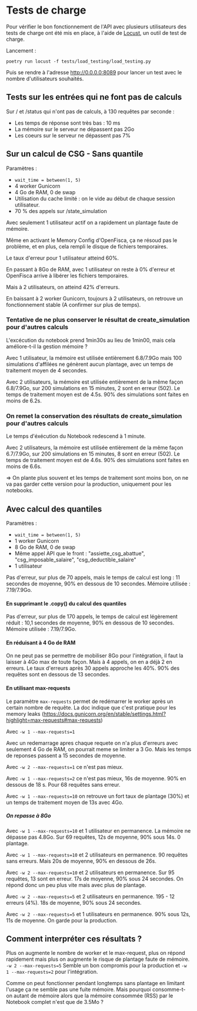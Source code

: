# Tests de charge

Pour vérifier le bon fonctionnement de l'API avec plusieurs utilisateurs des tests de charge ont été mis en place, à l'aide de [Locust](https://locust.io/), un outil de test de charge.

Lancement :
```
poetry run locust -f tests/load_testing/load_testing.py
```

Puis se rendre à l'adresse http://0.0.0.0:8089 pour lancer un test avec le nombre d'utilisateurs souhaités.

## Tests sur les entrées qui ne font pas de calculs

Sur / et /status qui n'ont pas de calculs, à 130 requêtes par seconde :
- Les temps de réponse sont très bas : 10 ms
- La mémoire sur le serveur ne dépassent pas 2Go
- Les coeurs sur le serveur ne dépassent pas 7%

## Sur un calcul de CSG - Sans quantile

Paramètres :
- `wait_time = between(1, 5)`
- 4 worker Gunicorn
- 4 Go de RAM, 0 de swap
- Utilisation du cache limité : on le vide au début de chaque session utilisateur.
- 70 % des appels sur /state_simulation

Avec seulement 1 utilisateur actif on a rapidement un plantage faute de mémoire.

Même en activant le Memory Config d'OpenFisca, ça ne résoud pas le problème, et en plus, cela rempli le disque de fichiers temporaires.

Le taux d'erreur pour 1 utilisateur atteind 60%.

En passant à 8Go de RAM, avec 1 utilisateur on reste à 0% d'erreur et OpenFisca arrive à libérer les fichiers temporaires.

Mais à 2 utilisateurs, on atteind 42% d'erreurs.

En baissant à 2 worker Gunicorn, toujours à 2 utilisateurs, on retrouve un fonctionnement stable (A confirmer sur plus de temps).


### Tentative de ne plus conserver le résultat de create_simulation pour d'autres calculs

L'excécution du notebook prend 1min30s au lieu de 1min00, mais cela améliore-t-il la gestion mémoire ?

Avec 1 utilisateur, la mémoire est utilisée entièrement 6.8/7.9Go mais 100 simulations d'affilées ne génèrent aucun plantage, avec un temps de traitement moyen de 4 secondes.

Avec 2 utilisateurs, la mémoire est utilisée entièrement de la même façon 6.8/7.9Go, sur 200 simulations en 15 minutes, 2 sont en erreur (502). Le temps de traitement moyen est de 4.5s. 90% des simulations sont faites en moins de 6.2s.

### On remet la conservation des résultats de create_simulation pour d'autres calculs

Le temps d'éxécution du Notebook redescend à 1 minute.

Avec 2 utilisateurs, la mémoire est utilisée entièrement de la même façon 6.7/7.9Go, sur 200 simulations en 15 minutes, 8 sont en erreur (502). Le temps de traitement moyen est de 4.6s. 90% des simulations sont faites en moins de 6.6s.

=> On plante plus souvent et les temps de traitement sont moins bon, on ne va pas garder cette version pour la production, uniquement pour les notebooks.


## Avec calcul des quantiles

Paramètres :
- `wait_time = between(1, 5)`
- 1 worker Gunicorn
- 8 Go de RAM, 0 de swap
- Même appel API que le front : "assiette_csg_abattue", "csg_imposable_salaire", "csg_deductible_salaire"
- 1 utilisateur


Pas d'erreur, sur plus de 70 appels, mais le temps de calcul est long : 11 secondes de moyenne, 90% en dessous de 10 secondes. Mémoire utilisée : 7.19/7.9Go.

#### En supprimant le .copy() du calcul des quantiles

Pas d'erreur, sur plus de 170 appels, le temps de calcul est légèrement réduit : 10,1 secondes de moyenne, 90% en dessous de 10 secondes. Mémoire utilisée : 7.19/7.9Go.

#### En réduisant à 4 Go de RAM

On ne peut pas se permettre de mobiliser 8Go pour l'intégration, il faut la laisser à 4Go max de toute façon.
Mais à 4 appels, on en a déjà 2 en erreurs.
Le taux d'erreurs après 30 appels approche les 40%. 90% des requêtes sont en dessous de 13 secondes.

#### En utilisant max-requests

Le paramètre `max-requests` permet de redémarrer le worker après un certain nombre de requête. La doc indique que c'est pratique pour les memory leaks (https://docs.gunicorn.org/en/stable/settings.html?highlight=max-requests#max-requests)

Avec `-w 1 --max-requests=1`

Avec un redemarrage apres chaque requete on n'a plus d'erreurs avec seulement 4 Go de RAM, on pourrait meme se limiter a 3 Go.
Mais les temps de reponses passent a 15 secondes de moyenne.

Avec `-w 2 --max-requests=1` ce n'est pas mieux.

Avec `-w 1 --max-requests=2` ce n'est pas mieux, 16s de moyenne. 90% en dessous de 18 s. Pour 68 requêtes sans erreur.

Avec `-w 1 --max-requests=10` on retrouve un fort taux de plantage (30%) et un temps de traitement moyen de 13s avec 4Go.

##### On repasse à 8Go

Avec `-w 1 --max-requests=10` et 1 utilisateur en permanence. La mémoire ne dépasse pas 4.8Go. Sur 69 requêtes, 12s de moyenne, 90% sous 14s. 0 plantage.

Avec `-w 1 --max-requests=10` et 2 utilisateurs en permanence. 90 requêtes sans erreurs. Mais 20s de moyenne, 90% en dessous de 26s.

Avec `-w 2 --max-requests=10` et 2 utilisateurs en permanence. Sur 95 requêtes, 13 sont en erreur. 17s de moyenne, 90% sous 24 secondes. On répond donc un peu plus vite mais avec plus de plantage.

Avec `-w 2 --max-requests=5` et 2 utilisateurs en permanence. 195 - 12 erreurs (4%). 18s de moyenne, 90% sous 24 secondes.

Avec `-w 2 --max-requests=5` et 1 utilisateurs en permanence. 90% sous 12s, 11s de moyenne. On garde pour la production.
## Comment interpréter ces résultats ?

Plus on augmente le nombre de worker et le max-request, plus on répond rapidement mais plus on augmente le risque de plantage faute de mémoire.
`-w 2 --max-requests=5` Semble un bon compromis pour la production et `-w 1 --max-requests=2` pour l'intégration.

Comme on peut fonctionner pendant longtemps sans plantage en limitant l'usage ça ne semble pas une fuite mémoire.
Mais pourquoi consomme-t-on autant de mémoire alors que la mémoire consommée (RSS) par le Notebook complet n'est que de 3.5Mo ?